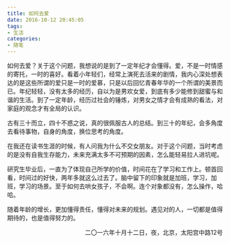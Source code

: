 ```yaml
---
title: 如何去爱
date: 2016-10-12 20:45:05
tags:
- 生活
categories:
- 随笔
---
```


如何去爱？关于这个问题，我想说的是到了一定年纪才会懂得。爱，不是一时情感的寄托，一时的喜好。看着小年轻们，经常上演死去活来的剧情，我内心深处想表达的是这些所谓的爱只是一时的爱慕，只是以后回忆青春年华的一个所谓的美景而已。年纪轻轻，没有太多的经历，自以为是男欢女爱，到底有多少能修到甜蜜与和谐的生活。到了一定年龄，经历过社会的锤炼，对男女之情才会有成熟的看法，对家庭的观念才有全局的认识。

古有三十而立，四十不惑之说，真的很佩服古人的总结。到三十的年纪，会多角度去看待事物，自身的角度，换位思考的角度。

<!-- more -->

在我还在读书生涯的时候，有人问我为什么不交女朋友。对于这个问题，当时考虑的是没有自我生存能力，未来充满太多不可预期的因素，怎么能轻易拉人进坑呢。

研究生毕业后，一直为了体现自己所学的价值，时间花在了学习和工作上。顿首回看，时间过的好快，两年多就这么过去了。脑中留下的印象就是加班，学习，加班，学习的场景。至于如何去哄女孩子，不会啊。连个对象都没有，怎么操作，哈哈。

随着年龄的增长，更加懂得责任，懂得对未来的规划。遇见对的人，一切都是值得期待的，也是值得努力的。

<p align="right">二〇一六年十月十二日，夜，北京，太阳宫中路12号</p>

　　	



